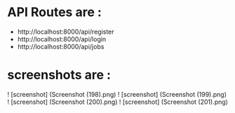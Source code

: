 # API Routes are :
- http://localhost:8000/api/register
- http://localhost:8000/api/login
- http://localhost:8000/api/jobs

# screenshots are :
! [screenshot] (Screenshot (198).png)
! [screenshot] (Screenshot (199).png)
! [screenshot] (Screenshot (200).png)
! [screenshot] (Screenshot (201).png)
